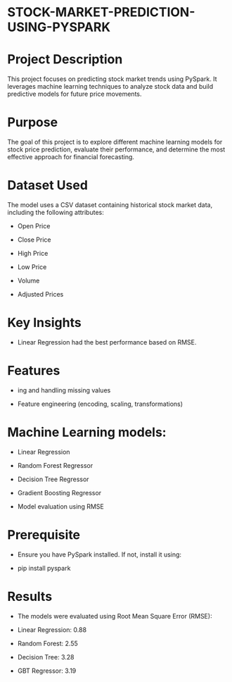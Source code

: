 # STOCK-MARKET-PREDICTION-USING-PYSPARK

# Project Description

This project focuses on predicting stock market trends using PySpark. It leverages machine learning techniques to analyze stock data and build predictive models for future price movements.

# Purpose

The goal of this project is to explore different machine learning models for stock price prediction, evaluate their performance, and determine the most effective approach for financial forecasting.

# Dataset Used

The model uses a CSV dataset containing historical stock market data, including the following attributes:

- Open Price

- Close Price

- High Price

- Low Price

- Volume

- Adjusted Prices

# Key Insights

- Linear Regression had the best performance based on RMSE.


# Features

- ing and handling missing values

- Feature engineering (encoding, scaling, transformations)

# Machine Learning models:

- Linear Regression

- Random Forest Regressor

- Decision Tree Regressor

- Gradient Boosting Regressor

- Model evaluation using RMSE

# Prerequisite

- Ensure you have PySpark installed. If not, install it using:

- pip install pyspark



# Results

- The models were evaluated using Root Mean Square Error (RMSE):

- Linear Regression: 0.88

- Random Forest: 2.55

- Decision Tree: 3.28

- GBT Regressor: 3.19
